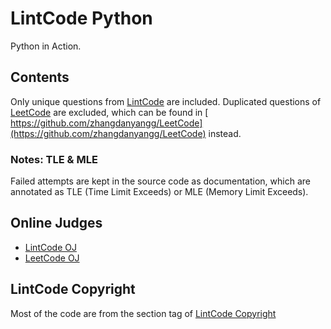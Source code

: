 # LintCode Python
Python in Action.  

## Contents
Only unique questions from [LintCode](https://github.com/zhangdanyangg/LintCode) are included. Duplicated questions of [LeetCode](https://github.com/zhangdanyangg/LeetCode) are excluded, which can be found in [ https://github.com/zhangdanyangg/LeetCode](https://github.com/zhangdanyangg/LeetCode) instead.

### Notes: TLE & MLE
Failed attempts are kept in the source code as documentation, which are annotated as TLE (Time Limit Exceeds) or MLE (Memory Limit Exceeds).

## Online Judges 
* [LintCode OJ](http://lintcode.com/en/daily/)
* [LeetCode OJ](https://oj.leetcode.com/problems/)

## LintCode Copyright
Most of the code are from the section tag of [LintCode Copyright](http://lintcode.com/tag/lintcode-copyright)
